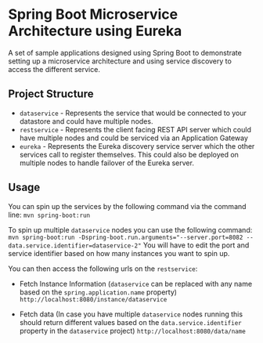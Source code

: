 # Spring Boot Microservice Architecture using Eureka
A set of sample applications designed using Spring Boot to demonstrate setting up a microservice architecture and using
service discovery to access the different service.

## Project Structure
- `dataservice` - Represents the service that would be connected to your datastore and 
could have multiple nodes.
- `restservice` - Represents the client facing REST API server which could have multiple nodes and could be serviced 
via an Application Gateway
- `eureka` - Represents the Eureka discovery service server which the other services call to register themselves. This
could also be deployed on multiple nodes to handle failover of the Eureka server.

## Usage
You can spin up the services by the following command via the command line:
``
mvn spring-boot:run
``

To spin up multiple `dataservice` nodes you can use the following command:
``mvn spring-boot:run -Dspring-boot.run.arguments="--server.port=8082 --data.service.identifier=dataservice-2"``
You will have to edit the port and service identifier based on how many instances you want to spin up.

You can then access the following urls on the `restservice`:
- Fetch Instance Information (`dataservice` can be replaced with any name based on the `spring.application.name` property)
    ``http://localhost:8080/instance/dataservice``
    
- Fetch data (In case you have multiple `dataservice` nodes running this should return different values based on the `data.service.identifier` property in the `dataservice` project)
    ``http://localhost:8080/data/name`` 
